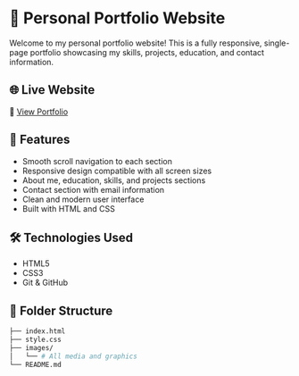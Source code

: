 # 💼 Personal Portfolio Website

Welcome to my personal portfolio website! This is a fully responsive, single-page portfolio showcasing my skills, projects, education, and contact information.

## 🌐 Live Website

🔗 [View Portfolio](https://bakhtiar-abid-laskar.github.io/bakhtiarabidlaskar.github.io/#about)

## 📌 Features

- Smooth scroll navigation to each section
- Responsive design compatible with all screen sizes
- About me, education, skills, and projects sections
- Contact section with email information
- Clean and modern user interface
- Built with HTML and CSS
## 🛠️ Technologies Used

- HTML5  
- CSS3   
- Git & GitHub

## 📁 Folder Structure

```bash
├── index.html
├── style.css
├── images/
│   └── # All media and graphics
└── README.md
